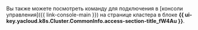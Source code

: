 Вы также можете посмотреть команду для подключения в [консоли управления]({{ link-console-main }}) на странице кластера в блоке **{{ ui-key.yacloud.k8s.Cluster.CommonInfo.access-section-title_fW4Au }}**.